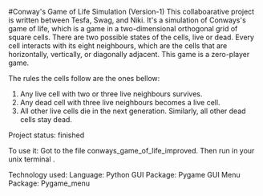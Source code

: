 #Conway's Game of Life Simulation (Version-1)
This collaboarative project is written between Tesfa, Swag, and Niki. 
It's a simulation of Conways's game of life, which is a game in a two-dimensional orthogonal grid of square cells.
There are two possible states of the cells, live or dead. Every cell interacts with its eight neighbours, which are 
the cells that are horizontally, vertically, or diagonally adjacent. This game is a zero-player game. 

The rules the cells follow are the ones bellow:
1) Any live cell with two or three live neighbours survives.
2) Any dead cell with three live neighbours becomes a live cell.
3) All other live cells die in the next generation. Similarly, all other dead cells stay dead.

Project status: finished

To use it:
Got to the file conways_game_of_life_improved. Then run in your unix terminal <python game.py>.

Technology used:
Language: Python
GUI Package: Pygame
GUI Menu Package: Pygame_menu
